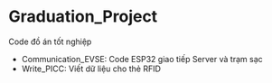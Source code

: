 # Graduation_Project
Code đồ án tốt nghiệp

- Communication_EVSE: Code ESP32 giao tiếp Server và trạm sạc
- Write_PICC: Viết dữ liệu cho thẻ RFID
